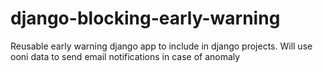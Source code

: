 # django-blocking-early-warning
Reusable early warning django app to include in django projects. Will use ooni data to send email notifications in case of anomaly
